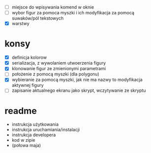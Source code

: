 -[ ] miejsce do wpisywania komend w oknie
-[ ] wybor figur za pomoca myszki i ich modyfikacja za pomocą suwaków/pól tekstowych
-[x] warstwy
# konsy
-[x] definicja kolorow
-[x] serializacja, z wywolaniem utwoerzenia figury
-[x] klonowanie figur ze zmienionymi parametrami
-[ ] położenie z pomocą myszki (dla polygonu)
-[x] wybieranie za pomocą myszki, jak nie ma nazwy to modyfikacja aktywnej figury
-[ ] zapisanie aktualnego ekranu jako skrypt, wczytywanie ze skryptu

# readme
- instrukcja użytkowania
- instrukcja uruchamiania/instalacji
- instrukcja developera
- kod w zipie
- (połowa maja)